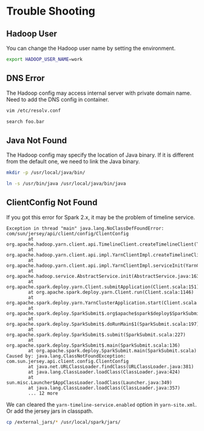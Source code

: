 # Trouble Shooting

## Hadoop User

You can change the Hadoop user name by setting the environment.

```bash
export HADOOP_USER_NAME=work
```

## DNS Error

The Hadoop config may access internal server with private domain name. Need to add the DNS config in container.

```bash
vim /etc/resolv.conf

search foo.bar
```

## Java Not Found

The Hadoop config may specify the location of Java binary. If it is different from the default one, we need to link the Java binary.
 

```bash
mkdir -p /usr/local/java/bin/

ln -s /usr/bin/java /usr/local/java/bin/java
```

## ClientConfig Not Found

If you got this error for Spark 2.x, it may be the problem of timeline service.

```
Exception in thread "main" java.lang.NoClassDefFoundError: com/sun/jersey/api/client/config/ClientConfig
        at org.apache.hadoop.yarn.client.api.TimelineClient.createTimelineClient(TimelineClient.java:55)
        at org.apache.hadoop.yarn.client.api.impl.YarnClientImpl.createTimelineClient(YarnClientImpl.java:181)
        at org.apache.hadoop.yarn.client.api.impl.YarnClientImpl.serviceInit(YarnClientImpl.java:168)
        at org.apache.hadoop.service.AbstractService.init(AbstractService.java:163)
        at org.apache.spark.deploy.yarn.Client.submitApplication(Client.scala:151)
        at org.apache.spark.deploy.yarn.Client.run(Client.scala:1146)
        at org.apache.spark.deploy.yarn.YarnClusterApplication.start(Client.scala:1518)
        at org.apache.spark.deploy.SparkSubmit$.org$apache$spark$deploy$SparkSubmit$$runMain(SparkSubmit.scala:879)
        at org.apache.spark.deploy.SparkSubmit$.doRunMain$1(SparkSubmit.scala:197)
        at org.apache.spark.deploy.SparkSubmit$.submit(SparkSubmit.scala:227)
        at org.apache.spark.deploy.SparkSubmit$.main(SparkSubmit.scala:136)
        at org.apache.spark.deploy.SparkSubmit.main(SparkSubmit.scala)
Caused by: java.lang.ClassNotFoundException: com.sun.jersey.api.client.config.ClientConfig
        at java.net.URLClassLoader.findClass(URLClassLoader.java:381)
        at java.lang.ClassLoader.loadClass(ClassLoader.java:424)
        at sun.misc.Launcher$AppClassLoader.loadClass(Launcher.java:349)
        at java.lang.ClassLoader.loadClass(ClassLoader.java:357)
        ... 12 more
```

We can cleared the `yarn-timeline-service.enabled` option in `yarn-site.xml`. Or add the jersey jars in classpath. 

```bash
cp /external_jars/* /usr/local/spark/jars/
```